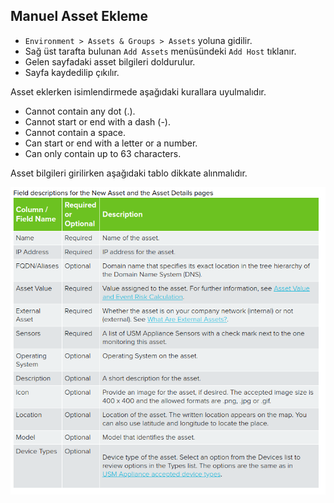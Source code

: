 ## Manuel Asset Ekleme

- `Environment > Assets & Groups > Assets` yoluna gidilir.
- Sağ üst tarafta bulunan `Add Assets` menüsündeki `Add Host` tıklanır.
- Gelen sayfadaki asset bilgileri doldurulur.
- Sayfa kaydedilip çıkılır.

Asset eklerken isimlendirmede aşağıdaki kurallara uyulmalıdır.

- Cannot contain any dot (.).
- Cannot start or end with a dash (-).
- Cannot contain a space.
- Can start or end with a letter or a number.
- Can only contain up to 63 characters.


Asset bilgileri girilirken aşağıdaki tablo dikkate alınmalıdır.

<p align="center">
    <img src="assets/41.png">
</p>